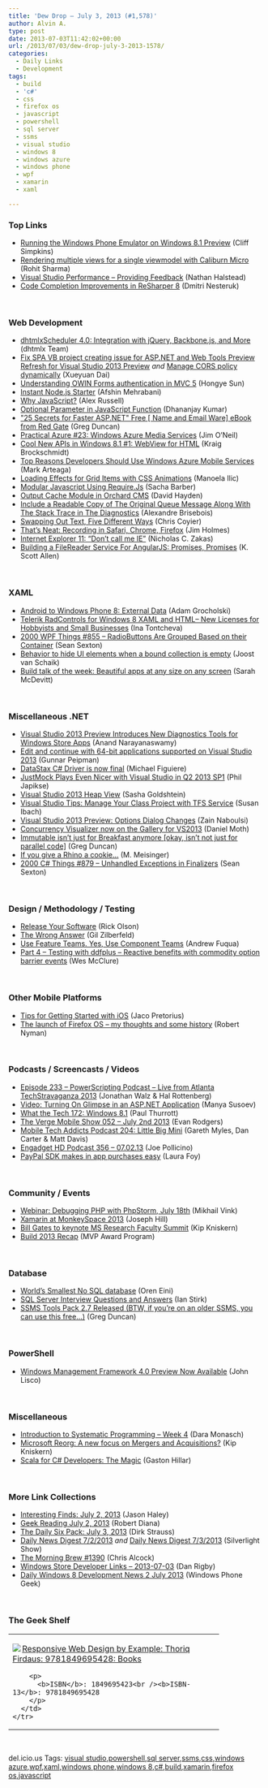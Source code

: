 ```yaml
---
title: 'Dew Drop – July 3, 2013 (#1,578)'
author: Alvin A.
type: post
date: 2013-07-03T11:42:02+00:00
url: /2013/07/03/dew-drop-july-3-2013-1578/
categories:
  - Daily Links
  - Development
tags:
  - build
  - 'c#'
  - css
  - firefox os
  - javascript
  - powershell
  - sql server
  - ssms
  - visual studio
  - windows 8
  - windows azure
  - windows phone
  - wpf
  - xamarin
  - xaml

---
```

### <a name="top"></a>Top Links

  * <a href="http://blogs.windows.com/windows_phone/b/wpdev/archive/2013/07/02/running-the-windows-phone-emulator-on-windows-8-1-preview.aspx" target="_blank">Running the Windows Phone Emulator on Windows 8.1 Preview</a> (Cliff Simpkins)
  * <a href="http://rohiton.net/2013/07/03/rendering-multiple-views-for-a-single-viewmodel-with-caliburn-micro/" target="_blank">Rendering multiple views for a single viewmodel with Caliburn Micro</a> (Rohit Sharma)
  * <a href="http://blogs.msdn.com/b/visualstudio/archive/2013/07/02/visual-studio-performance-providing-feedback.aspx" target="_blank">Visual Studio Performance – Providing Feedback</a> (Nathan Halstead)
  * <a href="http://blogs.jetbrains.com/dotnet/2013/07/code-completion-improvements-in-resharper-8/" target="_blank">Code Completion Improvements in ReSharper 8</a> (Dmitri Nesteruk)

&#160;

### <a name="web"></a>Web Development

  * <a href="http://www.dhtmlx.com/blog/?p=1946" target="_blank">dhtmlxScheduler 4.0: Integration with jQuery, Backbone.js, and More</a> (dhtmlx Team)
  * <a href="http://blogs.msdn.com/b/webdev/archive/2013/07/02/fix-spa-vb-project-creating-issue-for-asp-net-and-web-tools-preview-refresh-for-visual-studio-2013-preview.aspx" target="_blank">Fix SPA VB project creating issue for ASP.NET and Web Tools Preview Refresh for Visual Studio 2013 Preview</a> _and_ <a href="http://blogs.msdn.com/b/webdev/archive/2013/07/02/manage-cors-policy-dynamically.aspx" target="_blank">Manage CORS policy dynamically</a> (Xueyuan Dai)
  * <a href="http://blogs.msdn.com/b/webdev/archive/2013/07/03/understanding-owin-forms-authentication-in-mvc-5.aspx" target="_blank">Understanding OWIN Forms authentication in MVC 5</a> (Hongye Sun)
  * <a href="http://feeds.dzone.com/~r/zones/books/~3/7KcB8mYhVmA/instant-nodejs-starter-0" target="_blank">Instant Node.js Starter</a> (Afshin Mehrabani)
  * <a href="http://infrequently.org/2013/07/why-javascript/" target="_blank">Why JavaScript?</a> (Alex Russell)
  * <a href="http://debugmode.net/2013/07/03/optional-parameter-in-javascript-function/" target="_blank">Optional Parameter in JavaScript Function</a> (Dhananjay Kumar)
  * <a href="http://coolthingoftheday.blogspot.com/2013/07/secrets-for-faster-aspnet-free-name-and.html" target="_blank">"25 Secrets for Faster ASP.NET" Free [ Name and Email Ware] eBook from Red Gate</a> (Greg Duncan)
  * <a href="http://blogs.msdn.com/b/jimoneil/archive/2013/07/02/practical-azure-23-windows-azure-media-services.aspx" target="_blank">Practical Azure #23: Windows Azure Media Services</a> (Jim O&#8217;Neil)
  * <a href="http://kraigbrockschmidt.com/blog/?p=961" target="_blank">Cool New APIs in Windows 8.1 #1: WebView for HTML</a> (Kraig Brockschmidt)
  * <a href="http://feedproxy.google.com/~r/MarkArteaga/~3/E-5SKZBOHMA/" target="_blank">Top Reasons Developers Should Use Windows Azure Mobile Services</a> (Mark Arteaga)
  * <a href="http://feedproxy.google.com/~r/tympanus/~3/FmB-kHgR0bk/" target="_blank">Loading Effects for Grid Items with CSS Animations</a> (Manoela Ilic)
  * <a href="http://www.codeproject.com/Articles/614507/Modular-Javascript-Using-Require-Js" target="_blank">Modular Javascript Using Require.Js</a> (Sacha Barber)
  * <a href="http://www.davidhayden.me:80/blog/output-cache-module-in-orchard-cms" target="_blank">Output Cache Module in Orchard CMS</a> (David Hayden)
  * <a href="http://alexandrebrisebois.wordpress.com/2013/07/02/include-a-readable-copy-of-the-original-queue-message-along-with-your-stack-trace-in-your-diagnostics/" target="_blank">Include a Readable Copy of The Original Queue Message Along With The Stack Trace in The Diagnostics</a> (Alexandre Brisebois)
  * <a href="http://css-tricks.com/swapping-out-text-five-different-ways/" target="_blank">Swapping Out Text, Five Different Ways</a> (Chris Coyier)
  * <a href="http://feedproxy.google.com/~r/TestStudio/~3/jluCfR6_vv8/That-rsquo-s-Neat-Recording-in-Safari-Chrome-Firefox.aspx" target="_blank">That’s Neat: Recording in Safari, Chrome, Firefox</a> (Jim Holmes)
  * <a href="http://feedproxy.google.com/~r/nczonline/~3/9pKcuPjT2io/" target="_blank">Internet Explorer 11: “Don’t call me IE”</a> (Nicholas C. Zakas)
  * <a href="http://odetocode.com/blogs/scott/archive/2013/07/02/building-a-filereader-service-for-angularjs-promises-promises.aspx" target="_blank">Building a FileReader Service For AngularJS: Promises, Promises</a> (K. Scott Allen)

&#160;

### <a name="silverlight"></a>XAML

  * <a href="http://architects.dzone.com/articles/android-windows-phone-8-5" target="_blank">Android to Windows Phone 8: External Data</a> (Adam Grocholski)
  * <a href="http://feedproxy.google.com/~r/silverlightshow/~3/q6mxnWkJx44/Telerik-RadControls-for-Windows-8-XAML-and-HTML-New-Licenses-for-Hobbyists-and-Small-Businesses.aspx" target="_blank">Telerik RadControls for Windows 8 XAML and HTML– New Licenses for Hobbyists and Small Businesses</a> (Ina Tontcheva)
  * <a href="http://wpf.2000things.com/2013/07/03/855-radiobuttons-are-grouped-based-on-their-container/" target="_blank">2000 WPF Things #855 – RadioButtons Are Grouped Based on their Container</a> (Sean Sexton)
  * <a href="http://feedproxy.google.com/~r/blogspot/dotnetbyexample/~3/QOZaIHOFvfs/behavior-to-hide-ui-elements-when-bound.html" target="_blank">Behavior to hide UI elements when a bound collection is empty</a> (Joost van Schaik)
  * <a href="http://blogs.windows.com/windows/b/appbuilder/archive/2013/07/02/build-talk-of-the-week-beautiful-apps-at-any-size-on-any-screen.aspx" target="_blank">Build talk of the week: Beautiful apps at any size on any screen</a> (Sarah McDevitt)

&#160;

### <a name="dotnet"></a>Miscellaneous .NET

  * <a href="http://www.infoq.com/news/2013/07/vs-2013-preview-diagnosticstools" target="_blank">Visual Studio 2013 Preview Introduces New Diagnostics Tools for Windows Store Apps</a> (Anand Narayanaswamy)
  * <a href="http://feedproxy.google.com/~r/gunnarpeipman/~3/Uy54dRV2eos/" target="_blank">Edit and continue with 64-bit applications supported on Visual Studio 2013</a> (Gunnar Peipman)
  * <a href="http://www.datastax.com/dev/blog/datastax-csharp-driver-is-now-final" target="_blank">DataStax C# Driver is now final</a> (Michael Figuiere)
  * <a href="http://feedproxy.google.com/~r/Telerik/~3/fSRb-Who7a0/justmock-plays-even-nicer-with-visual-studio-in-q2-2013-sp1" target="_blank">JustMock Plays Even Nicer with Visual Studio in Q2 2013 SP1</a> (Phil Japikse)
  * <a href="http://feedproxy.google.com/~r/sashag/~3/3BpvP1AuhqI/visual-studio-2013-heap-view.aspx" target="_blank">Visual Studio 2013 Heap View</a> (Sasha Goldshtein)
  * <a href="http://blogs.msdn.com/b/cdnstudents/archive/2013/07/02/visual-studio-tips-manage-your-class-project-with-tfs-service.aspx" target="_blank">Visual Studio Tips: Manage Your Class Project with TFS Service</a> (Susan Ibach)
  * <a href="http://feedproxy.google.com/~r/zainnab/~3/tv1XAHKpI94/visual-studio-2013-preview-options-dialog-changes.aspx" target="_blank">Visual Studio 2013 Preview: Options Dialog Changes</a> (Zain Naboulsi)
  * <a href="http://blogs.msdn.com/b/visualstudioalm/archive/2013/07/02/concurrency-visualizer-now-on-the-gallery-for-vs2013.aspx" target="_blank">Concurrency Visualizer now on the Gallery for VS2013</a> (Daniel Moth)
  * <a href="http://coolthingoftheday.blogspot.com/2013/07/immutable-isnt-just-for-breakfast.html" target="_blank">Immutable isn’t just for Breakfast anymore [okay, isn&#8217;t not just for parallel code]</a> (Greg Duncan)
  * <a href="http://meisinger2.wordpress.com/2013/07/02/if-you-give-a-rhino-a-cookie/" target="_blank">If you give a Rhino a cookie…</a> (M. Meisinger)
  * <a href="http://csharp.2000things.com/2013/07/03/879-unhandled-exceptions-in-finalizers/" target="_blank">2000 C# Things #879 – Unhandled Exceptions in Finalizers</a> (Sean Sexton)

&#160;

### <a name="design"></a>Design / Methodology / Testing

  * <a href="https://github.com/blog/1547-release-your-software" target="_blank">Release Your Software</a> (Rick Olson)
  * <a href="http://feedproxy.google.com/~r/gilzilberfeld/~3/s4Nc-gfCmag/the-wrong-answer.html" target="_blank">The Wrong Answer</a> (Gil Zilberfeld)
  * <a href="http://feedproxy.google.com/~r/LeadingAgile/~3/rQnpT3Nj9P4/" target="_blank">Use Feature Teams. Yes, Use Component Teams</a> (Andrew Fuqua)
  * <a href="http://devblog.wesmcclure.com/posts/reactive-benefits-with-commodity-option-barrier-events-part-4-testing-with-ddfplus" target="_blank">Part 4 &#8211; Testing with ddfplus &#8211; Reactive benefits with commodity option barrier events</a> (Wes McClure)

&#160;

### <a name="mobile"></a>Other Mobile Platforms

  * <a href="http://www.jacopretorius.net/2013/07/tips-for-getting-started-with-ios.html" target="_blank">Tips for Getting Started with iOS</a> (Jaco Pretorius)
  * <a href="http://feedproxy.google.com/~r/robertnyman/~3/fODqYlk61VQ/" target="_blank">The launch of Firefox OS – my thoughts and some history</a> (Robert Nyman)

&#160;

### <a name="podcasts"></a>Podcasts / Screencasts / Videos

  * <a href="http://feedproxy.google.com/~r/Powerscripting/~3/FCzhRiPrits/episode-233-power-scripting-podcast-live-from-atlanta-tech-stravaganza-2013" target="_blank">Episode 233 &#8211; PowerScripting Podcast &#8211; Live from Atlanta TechStravaganza 2013</a> (Jonathan Walz & Hal Rottenberg)
  * <a href="http://blog.pluralsight.com/2013/07/02/turning-on-glimpse-in-an-aspdotnet-application/" target="_blank">Video: Turning On Glimpse in an ASP.NET Application</a> (Manya Susoev)
  * <a href="http://winsupersite.com/podcasts/what-tech-172-windows-81" target="_blank">What the Tech 172: Windows 8.1</a> (Paul Thurrott)
  * <a href="http://www.theverge.com/2013/7/2/4487584/the-verge-mobile-show-053-july-2nd-2013" target="_blank">The Verge Mobile Show 052 &#8211; July 2nd 2013</a> (Evan Rodgers)
  * <a href="http://www.tracyandmatt.co.uk/blogs/index.php/mobile-tech-addicts-podcast-204-little-b" target="_blank">Mobile Tech Addicts Podcast 204: Little Big Mini</a> (Gareth Myles, Dan Carter & Matt Davis)
  * <a href="http://www.engadget.com/2013/07/02/engadget-hd-podcast-356-07-02-13/?utm_medium=feed&utm_source=Feed_Classic&utm_campaign=Engadget" target="_blank">Engadget HD Podcast 356 &#8211; 07.02.13</a> (Joe Pollicino)
  * <a href="http://channel9.msdn.com/posts/PayPal-SDK-makes-in-app-purchases-easy" target="_blank">PayPal SDK makes in app purchases easy</a> (Laura Foy)

&#160;

### <a name="events"></a>Community / Events

  * <a href="http://blog.jetbrains.com/phpstorm/2013/07/webinar-debugging-php-with-phpstorm-july-18th/?utm_source=rss&utm_medium=rss&utm_campaign=webinar-debugging-php-with-phpstorm-july-18th" target="_blank">Webinar: Debugging PHP with PhpStorm, July 18th</a> (Mikhail Vink)
  * <a href="http://blog.xamarin.com/xamarin-at-monkeyspace-2013/" target="_blank">Xamarin at MonkeySpace 2013</a> (Joseph Hill)
  * <a href="http://feedproxy.google.com/~r/liveside/~3/mQXWTN0lyDE/" target="_blank">Bill Gates to keynote MS Research Faculty Summit</a> (Kip Kniskern)
  * <a href="http://blogs.msdn.com/b/mvpawardprogram/archive/2013/07/02/build-2013-recap.aspx" target="_blank">Build 2013 Recap</a> (MVP Award Program)

&#160;

### <a name="sql"></a>Database

  * <a href="http://feedproxy.google.com/~r/AyendeRahien/~3/leTzcnYlXxo/worlds-smallest-no-sql-database" target="_blank">World’s Smallest No SQL database</a> (Oren Eini)
  * <a href="http://www.i-programmer.info/bookreviews/21-database/6052-sql-server-interview-questions-and-answers-.html" target="_blank">SQL Server Interview Questions and Answers</a> (Ian Stirk)
  * <a href="http://coolthingoftheday.blogspot.com/2013/07/ssms-tools-pack-27-released-btw-if-you.html" target="_blank">SSMS Tools Pack 2.7 Released (BTW, if you&#8217;re on an older SSMS, you can use this free&#8230;)</a> (Greg Duncan)

&#160;

### <a name="ps"></a>PowerShell

  * <a href="http://blogs.msdn.com/b/powershell/archive/2013/07/02/windows-management-framework-4-0-preview-now-available.aspx" target="_blank">Windows Management Framework 4.0 Preview Now Available</a> (John Lisco)

&#160;

### <a name="misc"></a>Miscellaneous

  * <a href="http://www.infragistics.com/community/blogs/d-coding/archive/2013/07/02/introduction-to-systematic-programming-week-4.aspx" target="_blank">Introduction to Systematic Programming – Week 4</a> (Dara Monasch)
  * <a href="http://feedproxy.google.com/~r/liveside/~3/vpfv3u8Ya9Y/" target="_blank">Microsoft Reorg: A new focus on Mergers and Acquisitions?</a> (Kip Kniskern)
  * <a href="http://www.drdobbs.com/jvm/scala-for-c-developers-the-magic/240157380" target="_blank">Scala for C# Developers: The Magic</a> (Gaston Hillar)

&#160;

### <a name="links"></a>More Link Collections

  * <a href="http://jasonhaley.com/blog/post/2013/07/02/Interesting-Finds-July-2-2013.aspx" target="_blank">Interesting Finds: July 2, 2013</a> (Jason Haley)
  * <a href="http://feeds.regulargeek.com/~r/RegularGeek/~3/KmcnC9QPi6M/" target="_blank">Geek Reading July 2, 2013</a> (Robert Diana)
  * <a href="http://feeds.feedblitz.com/~/43015686/0/dirkstrauss~The-Daily-Six-Pack-July" target="_blank">The Daily Six Pack: July 3, 2013</a> (Dirk Strauss)
  * <a href="http://feedproxy.google.com/~r/silverlightshow/~3/z4Jg3aorjfk/Daily-News-Digest-7-2-2013.aspx" target="_blank">Daily News Digest 7/2/2013</a> _and_ <a href="http://feedproxy.google.com/~r/silverlightshow/~3/h08SPfz9yF4/Daily-News-Digest-7-3-2013.aspx" target="_blank">Daily News Digest 7/3/2013</a> (Silverlight Show)
  * <a href="http://feedproxy.google.com/~r/ReflectivePerspective/~3/oegTGIcNaC8/" target="_blank">The Morning Brew #1390</a> (Chris Alcock)
  * <a href="http://feedproxy.google.com/~r/DanRigby/~3/rFloDdvfgYQ/" target="_blank">Windows Store Developer Links &#8211; 2013-07-03</a> (Dan Rigby)
  * <a href="http://feedproxy.google.com/~r/Windowsphonegeek/~3/i3c7ZgJxlhs/daily-windows-8-development-news-2-july-2013" target="_blank">Daily Windows 8 Development News 2 July 2013</a> (Windows Phone Geek)

&#160;

### <a name="shelf"></a>The Geek Shelf

<div id="scid:7dc1bd33-94bd-46fd-a20b-0131235bcd47:61986300-b91a-4df9-ae2c-acd08ff9a9ae" class="wlWriterEditableSmartContent" style="float: none; padding-bottom: 0px; padding-top: 0px; padding-left: 0px; margin: 0px; display: inline; padding-right: 0px">
  <table cellspacing="0" cellpadding="2" width="400" border="0" unselectable="on">
    <tr>
      <td valign="top" width="400">
        <p>
          <a title="Responsive Web Design by Example: Thoriq Firdaus: 9781849695428: Books" href="http://www.amazon.com/exec/obidos/ASIN/1849695423/alvinashcraft-20"><img data-recalc-dims="1" decoding="async" src="https://i0.wp.com/images.amazon.com/images/P/1849695423.01.MZZZZZZZ.jpg?w=660" border="0" align="left" style="float:left" />Responsive Web Design by Example: Thoriq Firdaus: 9781849695428: Books</a>
        </p>
        
        <p>
          <b>ISBN</b>: 1849695423<br /><b>ISBN-13</b>: 9781849695428
        </p>
      </td>
    </tr>
  </table>
</div>

&#160;

<div id="scid:0767317B-992E-4b12-91E0-4F059A8CECA8:feb9a5eb-0718-4935-aa5f-78c105f3223c" class="wlWriterEditableSmartContent" style="float: none; padding-bottom: 0px; padding-top: 0px; padding-left: 0px; margin: 0px; display: inline; padding-right: 0px">
  del.icio.us Tags: <a href="http://del.icio.us/popular/visual+studio" rel="tag">visual studio</a>,<a href="http://del.icio.us/popular/powershell" rel="tag">powershell</a>,<a href="http://del.icio.us/popular/sql+server" rel="tag">sql server</a>,<a href="http://del.icio.us/popular/ssms" rel="tag">ssms</a>,<a href="http://del.icio.us/popular/css" rel="tag">css</a>,<a href="http://del.icio.us/popular/windows+azure" rel="tag">windows azure</a>,<a href="http://del.icio.us/popular/wpf" rel="tag">wpf</a>,<a href="http://del.icio.us/popular/xaml" rel="tag">xaml</a>,<a href="http://del.icio.us/popular/windows+phone" rel="tag">windows phone</a>,<a href="http://del.icio.us/popular/windows+8" rel="tag">windows 8</a>,<a href="http://del.icio.us/popular/c%23" rel="tag">c#</a>,<a href="http://del.icio.us/popular/build" rel="tag">build</a>,<a href="http://del.icio.us/popular/xamarin" rel="tag">xamarin</a>,<a href="http://del.icio.us/popular/firefox+os" rel="tag">firefox os</a>,<a href="http://del.icio.us/popular/javascript" rel="tag">javascript</a>
</div>